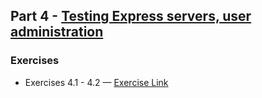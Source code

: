 ## Part 4 - [Testing Express servers, user administration](https://fullstackopen.com/en/part4)

### Exercises

- Exercises 4.1 - 4.2 — [Exercise Link](https://fullstackopen.com/en/part4/structure_of_backend_application_introduction_to_testing#exercises-4-1-4-2)
